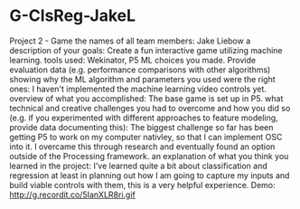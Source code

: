 # G-ClsReg-JakeL
Project 2 - Game
the names of all team members: Jake Liebow
a description of your goals: Create a fun interactive game utilizing machine learning.
tools used: Wekinator, P5
ML choices you made. Provide evaluation data (e.g. performance comparisons with other algorithms) showing why the ML algorithm and parameters you used were the right ones: I haven't implemented the machine learning video controls yet.
overview of what you accomplished: The base game is set up in P5.
what technical and creative challenges you had to overcome and how you did so (e.g. if you experimented with different approaches to feature modeling, provide data documenting this): The biggest challenge so far has been getting P5 to work on my computer nativley, so that I can implement OSC into it. I overcame this through research and eventually found an option outside of the Processing framework.
an explanation of what you think you learned in the project: I've learned quite a bit about classification and regression at least in planning out how I am going to capture my inputs and build viable controls with them, this is a very helpful experience. 
Demo: http://g.recordit.co/5IanXLR8ri.gif
